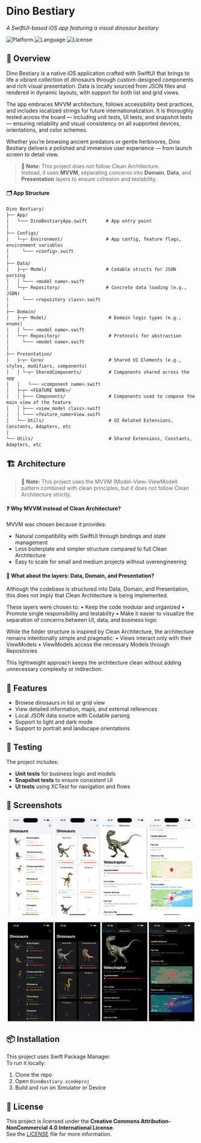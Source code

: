 # Dino Bestiary
_A SwiftUI-based iOS app featuring a visual dinosaur bestiary_

![Platform][Platform] ![Language][Language] ![License][License]

## 📖 Overview

Dino Bestiary is a native iOS application crafted with SwiftUI that brings to life a vibrant collection of dinosaurs through custom-designed components and rich visual presentation. Data is locally sourced from JSON files and rendered in dynamic layouts, with support for both list and grid views.

The app embraces MVVM architecture, follows accessibility best practices, and includes localized strings for future internationalization. It is thoroughly tested across the board — including unit tests, UI tests, and snapshot tests — ensuring reliability and visual consistency on all supported devices, orientations, and color schemes.

Whether you’re browsing ancient predators or gentle herbivores, Dino Bestiary delivers a polished and immersive user experience — from launch screen to detail view.

> **📌 Note:** This project does not follow Clean Architecture.  
> Instead, it uses **MVVM**, separating concerns into **Domain**, **Data**, and **Presentation** layers to ensure cohesion and testability.

#### 🗂️ App Structure

```text
Dino Bestiary/
├── App/
│   └─── DinoBestiaryApp.swift       # App entry point
│
├── Configs/
│   └─┬─ Environment/                # App config, feature flags, environment variables
│     └─── <config>.swift
│
├── Data/
│   ├─┬─ Model/                      # Codable structs for JSON parsing
│   │ └─── <model name>.swift
│   └─┬─ Repository/                 # Concrete data loading (e.g., JSON)
│     └─── <repository class>.swift
│
├── Domain/
│   ├─┬─ Model/                       # Domain logic types (e.g., enums)
│   │ └─── <model name>.swift
│   └─┬─ Repository/                  # Protocols for abstraction
│     └─── <model name>.swift
│
├── Presentation/
│   ├─┬─ Core/                        # Shared UI Elements (e.g., styles, modifiers, components)
│   │ └─┬─ SharedComponents/          # Components shared across the app
│   │   └─── <component name>.swift
│   ├─┬─ <FEATURE NAME>/    
│   │ ├─── Components/                # Components used to compose the main view of the feature
│   │ ├─── <view_model class>.swift  
│   │ └─── <feature_name>View.swift
│   └── Utils/                        # UI Related Extensions, Constants, Adapters, etc
│
└── Utils/                            # Shared Extensions, Constants, Adapters, etc
```

## 🏗️ Architecture

> **📌 Note:** This project uses the MVVM (Model–View–ViewModel) pattern combined with clean principles, but it does not follow Clean Architecture strictly.

#### ❓ Why MVVM instead of Clean Architecture?

MVVM was chosen because it provides:

- Natural compatibility with SwiftUI through bindings and state management
- Less boilerplate and simpler structure compared to full Clean Architecture
- Easy to scale for small and medium projects without overengineering

#### 🧱 What about the layers: Data, Domain, and Presentation?

Although the codebase is structured into Data, Domain, and Presentation, this does not imply that Clean Architecture is being implemented.

These layers were chosen to:
	•	Keep the code modular and organized
	•	Promote single responsibility and testability
	•	Make it easier to visualize the separation of concerns between UI, data, and business logic

While the folder structure is inspired by Clean Architecture, the architecture remains intentionally simple and pragmatic:
	•	Views interact only with their ViewModels
	•	ViewModels access the necessary Models through Repositories

This lightweight approach keeps the architecture clean without adding unnecessary complexity or indirection.

## 🚀 Features

- Browse dinosaurs in list or grid view
- View detailed information, maps, and external references
- Local JSON data source with Codable parsing
- Support to light and dark mode
- Support to portrait and landscape orientations

## 🧪 Testing

The project includes:
- **Unit tests** for business logic and models
- **Snapshot tests** to ensure consistent UI
- **UI tests** using XCTest for navigation and flows

## 📸 Screenshots

<p align="center">
  <img src="Resources/Documentation.docc/Resources/ss-light-1.png" width="24%" />
  <img src="Resources/Documentation.docc/Resources/ss-light-2.png" width="24%" />
  <img src="Resources/Documentation.docc/Resources/ss-light-3.png" width="24%" />
  <img src="Resources/Documentation.docc/Resources/ss-light-4.png" width="24%" />
</p>

<p align="center">
  <img src="Resources/Documentation.docc/Resources/ss-dark-1.png" width="24%" />
  <img src="Resources/Documentation.docc/Resources/ss-dark-2.png" width="24%" />
  <img src="Resources/Documentation.docc/Resources/ss-dark-3.png" width="24%" />
  <img src="Resources/Documentation.docc/Resources/ss-dark-4.png" width="24%" />
</p>

## 📦 Installation

This project uses Swift Package Manager.  
To run it locally:

1. Clone the repo  
2. Open `DinoBestiary.xcodeproj`  
3. Build and run on Simulator or Device

## 📄 License

This project is licensed under the **Creative Commons Attribution-NonCommercial 4.0 International License**.  
See the [LICENSE](LICENSE.md) file for more information.

[Platform]: https://img.shields.io/badge/platform-iOS-lightgrey?logo=apple
[Language]: https://img.shields.io/badge/language-Swift-orange?logo=swift
[License]: https://img.shields.io/badge/license-CC--BY--NC--4.0-blue